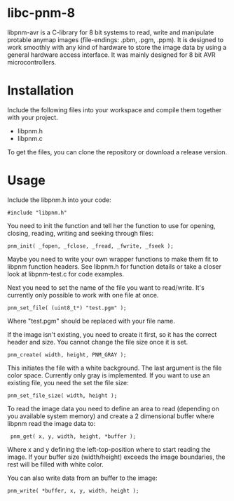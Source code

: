 # libc-pnm-8
libpnm-avr is a C-library for 8 bit systems to read, write and manipulate protable anymap images (file-endings: .pbm, .pgm, .ppm). It is designed to work smoothly with any kind of hardware to store the image data by using a general hardware access interface. It was mainly designed for 8 bit AVR microcontrollers.

# Installation
Include the following files into your workspace and compile them together with your project.

* libpnm.h
* libpnm.c

To get the files, you can clone the repository or download a release version.

# Usage
Include the libpnm.h into your code:

    #include "libpnm.h"
    
You need to init the function and tell her the function to use for opening, closing, reading, writing and seeking through files:

    pnm_init( _fopen, _fclose, _fread, _fwrite, _fseek );

Maybe you need to write your own wrapper functions to make them fit to libpnm function headers. See libpnm.h for function details or take a closer look at libpnm-test.c for code examples.

Next you need to set the name of the file you want to read/write. It's currently only possible to work with one file at once.

    pnm_set_file( (uint8_t*) "test.pgm" );

Where "test.pgm" should be replaced with your file name.

If the image isn't existing, you need to create it first, so it has the correct header and size. You cannot change the file size once it is set.

    pnm_create( width, height, PNM_GRAY );

 This initiates the file with a white background. The last argument is the file color space. Currently only gray is implemented.
 If you want to use an existing file, you need the set the file size:
 
    pnm_set_file_size( width, height );
    
 To read the image data you need to define an area to read (depending on you available system memory) and create a 2 dimensional buffer where libpnm read the image data to:
 
     pnm_get( x, y, width, height, *buffer );

Where x and y defining the left-top-position where to start reading the image. If your buffer size (width/height) exceeds the image boundaries, the rest will be filled with white color.

You can also write data from an buffer to the image:

    pnm_write( *buffer, x, y, width, height );
